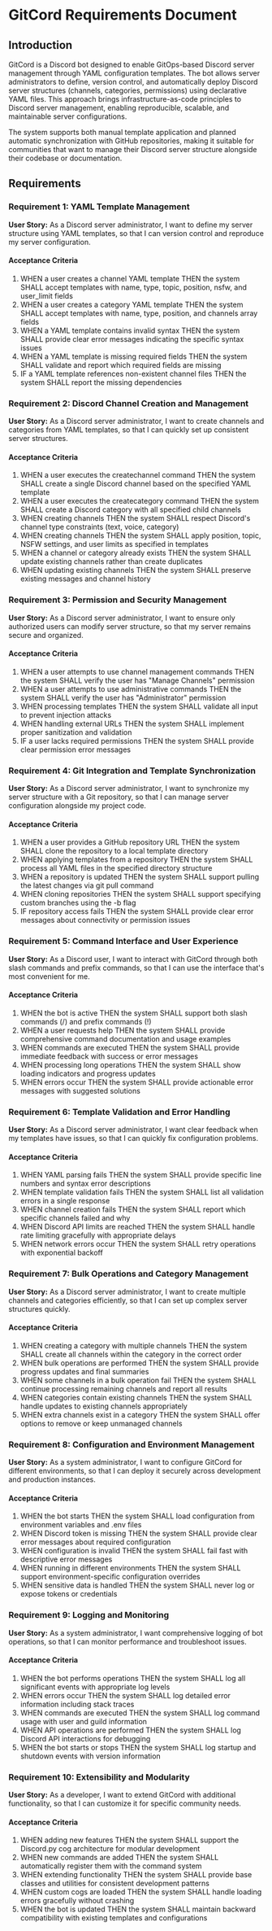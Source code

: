 # GitCord Requirements Document

## Introduction

GitCord is a Discord bot designed to enable GitOps-based Discord server management through YAML configuration templates. The bot allows server administrators to define, version control, and automatically deploy Discord server structures (channels, categories, permissions) using declarative YAML files. This approach brings infrastructure-as-code principles to Discord server management, enabling reproducible, scalable, and maintainable server configurations.

The system supports both manual template application and planned automatic synchronization with GitHub repositories, making it suitable for communities that want to manage their Discord server structure alongside their codebase or documentation.

## Requirements

### Requirement 1: YAML Template Management

**User Story:** As a Discord server administrator, I want to define my server structure using YAML templates, so that I can version control and reproduce my server configuration.

#### Acceptance Criteria

1. WHEN a user creates a channel YAML template THEN the system SHALL accept templates with name, type, topic, position, nsfw, and user_limit fields
2. WHEN a user creates a category YAML template THEN the system SHALL accept templates with name, type, position, and channels array fields
3. WHEN a YAML template contains invalid syntax THEN the system SHALL provide clear error messages indicating the specific syntax issues
4. WHEN a YAML template is missing required fields THEN the system SHALL validate and report which required fields are missing
5. IF a YAML template references non-existent channel files THEN the system SHALL report the missing dependencies

### Requirement 2: Discord Channel Creation and Management

**User Story:** As a Discord server administrator, I want to create channels and categories from YAML templates, so that I can quickly set up consistent server structures.

#### Acceptance Criteria

1. WHEN a user executes the createchannel command THEN the system SHALL create a single Discord channel based on the specified YAML template
2. WHEN a user executes the createcategory command THEN the system SHALL create a Discord category with all specified child channels
3. WHEN creating channels THEN the system SHALL respect Discord's channel type constraints (text, voice, category)
4. WHEN creating channels THEN the system SHALL apply position, topic, NSFW settings, and user limits as specified in templates
5. WHEN a channel or category already exists THEN the system SHALL update existing channels rather than create duplicates
6. WHEN updating existing channels THEN the system SHALL preserve existing messages and channel history

### Requirement 3: Permission and Security Management

**User Story:** As a Discord server administrator, I want to ensure only authorized users can modify server structure, so that my server remains secure and organized.

#### Acceptance Criteria

1. WHEN a user attempts to use channel management commands THEN the system SHALL verify the user has "Manage Channels" permission
2. WHEN a user attempts to use administrative commands THEN the system SHALL verify the user has "Administrator" permission
3. WHEN processing templates THEN the system SHALL validate all input to prevent injection attacks
4. WHEN handling external URLs THEN the system SHALL implement proper sanitization and validation
5. IF a user lacks required permissions THEN the system SHALL provide clear permission error messages

### Requirement 4: Git Integration and Template Synchronization

**User Story:** As a Discord server administrator, I want to synchronize my server structure with a Git repository, so that I can manage server configuration alongside my project code.

#### Acceptance Criteria

1. WHEN a user provides a GitHub repository URL THEN the system SHALL clone the repository to a local template directory
2. WHEN applying templates from a repository THEN the system SHALL process all YAML files in the specified directory structure
3. WHEN a repository is updated THEN the system SHALL support pulling the latest changes via git pull command
4. WHEN cloning repositories THEN the system SHALL support specifying custom branches using the -b flag
5. IF repository access fails THEN the system SHALL provide clear error messages about connectivity or permission issues

### Requirement 5: Command Interface and User Experience

**User Story:** As a Discord user, I want to interact with GitCord through both slash commands and prefix commands, so that I can use the interface that's most convenient for me.

#### Acceptance Criteria

1. WHEN the bot is active THEN the system SHALL support both slash commands (/) and prefix commands (!)
2. WHEN a user requests help THEN the system SHALL provide comprehensive command documentation and usage examples
3. WHEN commands are executed THEN the system SHALL provide immediate feedback with success or error messages
4. WHEN processing long operations THEN the system SHALL show loading indicators and progress updates
5. WHEN errors occur THEN the system SHALL provide actionable error messages with suggested solutions

### Requirement 6: Template Validation and Error Handling

**User Story:** As a Discord server administrator, I want clear feedback when my templates have issues, so that I can quickly fix configuration problems.

#### Acceptance Criteria

1. WHEN YAML parsing fails THEN the system SHALL provide specific line numbers and syntax error descriptions
2. WHEN template validation fails THEN the system SHALL list all validation errors in a single response
3. WHEN channel creation fails THEN the system SHALL report which specific channels failed and why
4. WHEN Discord API limits are reached THEN the system SHALL handle rate limiting gracefully with appropriate delays
5. WHEN network errors occur THEN the system SHALL retry operations with exponential backoff

### Requirement 7: Bulk Operations and Category Management

**User Story:** As a Discord server administrator, I want to create multiple channels and categories efficiently, so that I can set up complex server structures quickly.

#### Acceptance Criteria

1. WHEN creating a category with multiple channels THEN the system SHALL create all channels within the category in the correct order
2. WHEN bulk operations are performed THEN the system SHALL provide progress updates and final summaries
3. WHEN some channels in a bulk operation fail THEN the system SHALL continue processing remaining channels and report all results
4. WHEN categories contain existing channels THEN the system SHALL handle updates to existing channels appropriately
5. WHEN extra channels exist in a category THEN the system SHALL offer options to remove or keep unmanaged channels

### Requirement 8: Configuration and Environment Management

**User Story:** As a system administrator, I want to configure GitCord for different environments, so that I can deploy it securely across development and production instances.

#### Acceptance Criteria

1. WHEN the bot starts THEN the system SHALL load configuration from environment variables and .env files
2. WHEN Discord token is missing THEN the system SHALL provide clear error messages about required configuration
3. WHEN configuration is invalid THEN the system SHALL fail fast with descriptive error messages
4. WHEN running in different environments THEN the system SHALL support environment-specific configuration overrides
5. WHEN sensitive data is handled THEN the system SHALL never log or expose tokens or credentials

### Requirement 9: Logging and Monitoring

**User Story:** As a system administrator, I want comprehensive logging of bot operations, so that I can monitor performance and troubleshoot issues.

#### Acceptance Criteria

1. WHEN the bot performs operations THEN the system SHALL log all significant events with appropriate log levels
2. WHEN errors occur THEN the system SHALL log detailed error information including stack traces
3. WHEN commands are executed THEN the system SHALL log command usage with user and guild information
4. WHEN API operations are performed THEN the system SHALL log Discord API interactions for debugging
5. WHEN the bot starts or stops THEN the system SHALL log startup and shutdown events with version information

### Requirement 10: Extensibility and Modularity

**User Story:** As a developer, I want to extend GitCord with additional functionality, so that I can customize it for specific community needs.

#### Acceptance Criteria

1. WHEN adding new features THEN the system SHALL support the Discord.py cog architecture for modular development
2. WHEN new commands are added THEN the system SHALL automatically register them with the command system
3. WHEN extending functionality THEN the system SHALL provide base classes and utilities for consistent development patterns
4. WHEN custom cogs are loaded THEN the system SHALL handle loading errors gracefully without crashing
5. WHEN the bot is updated THEN the system SHALL maintain backward compatibility with existing templates and configurations